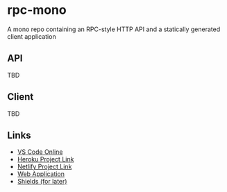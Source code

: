 # rpc-mono

A mono repo containing an RPC-style HTTP API and a statically generated client application

## API

TBD

## Client

TBD

## Links

- [VS Code Online](https://vscode.dev/github/ZacharyGodfrey/rpc-mono)
- [Heroku Project Link](#heroku-link)
- [Netlify Project Link](#netlify-link)
- [Web Application](#web-link)
- [Shields (for later)](https://shields.io/)
